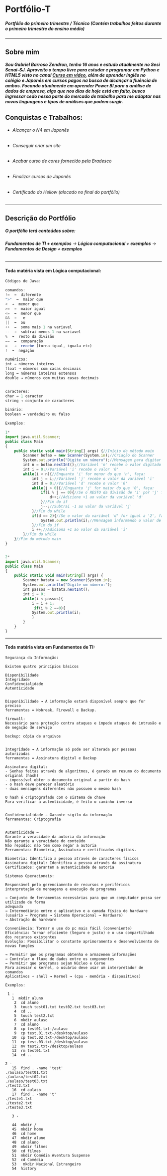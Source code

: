 # Portfólio-T
##### Portfólio do primeiro trimestre / Técnico (Contém trabalhos feitos durante o primeiro trimestre do ensino médio)
----------------------------------------------------------------------------------------------------------------
## Sobre mim
##### Sou Gabriel Barroso Zendron, tenho 16 anos e estudo atualmente no Sesi Senai-SJ. Aproveito o tempo livre para estudar e programar em Python e HTML5 visto no canal [Curso em vídeo](https://www.youtube.com/c/CursoemV%C3%ADdeo), além de aprender Inglês no colégio e Japonês em cursos pagos na busca de alcançar a fluência de ambos. Focando atualmente em aprender Power BI para a análise de dados de empresa, algo que nos dias de hoje está em falta, busco ingressar cedo nessa parte do mercado de trabalho para me adaptar nas novas linguagens e tipos de análises que podem surgir.
## Conquistas e Trabalhos:
* ###### *Alcançar o N4 em Japonês*
* ###### *Conseguir criar um site*
* ###### *Acabar curso de cores fornecido pela Bradesco*
* ###### *Finalizar cursos de Japonês*
* ###### *Certificado do Hellow (alocado no final do portfólio)*
------------------------------------------------------------------
## Descrição do Portfólio
##### *O portfólio terá conteúdos sobre:*  
###### **Fundamentos de TI + exemplos** → **Lógica computacional + exemplos** →  **Fundamentos de Design + exemplos**
-----------------------------------------------------------------------------
#### Toda matéria vista em Lógica computacional:
~~~javascript
Códigos de Java:

comandos:
!=  →  diferente
">"  →  maior que 
<  →  menor que
>=  →  maior igual 
<=  →  menor que
&&  →   e
||  →  ou
++  →  soma mais 1 na variavel
--  →  subtrai menos 1 na variavel
%  →  resto da divisão
==  →  comparação
=   →  recebe (torna igual, iguala etc)
!  →  negação

numéricos:
int → números inteiros
float → números com casas decimais
long → números inteiros extensos 
double → números com muitas casas decimais


caracteres:
char → 1 caracter
string → conjunto de caracteres

binário:
boolean → verdadeiro ou falso

Exemplos: 

1* 
import java.util.Scanner;
public class Main
{
	public static void main(String[] args) {//Início do método main
		Scanner bofao = new Scanner(System.in);//Criação do Scanner
		System.out.println("Digite um número");//Mensagem para digitar algo
		int n = bofao.nextInt();//Variável 'n' recebe o valor digitado no Scanner
		int i = 0;//Variável 'i' recebe o valor '0'
		while(i < n){//Enquanto 'i' for menor do que 'n', faça:
		    int j = i;//Variável 'j' recebe o valor da variável 'i'
		    int d = 0;//Variável 'd' recebe o valor '0'
		    while(j > 0){//Enquanto 'j' for maior do que '0', faça:
		        if(i % j == 0){//Se o RESTO da divisão de 'i' por 'j' for 0, faça:
		            d++;//Adicione +1 ao valor da variável 'd'
		        }//Fim do if
		        j--;//Subtrai -1 ao valor da variável 'j'
		    }//Fim do while
		    if(d == 2){//Se o valor da variável 'd' for igual a '2', faça:
		        System.out.println(i);//Mensagem informando o valor de 'i'
		    }//Fim do if
		    i ++;//Adiciona +1 ao valor da variável 'i'
		}//Fim do while
	}//Fim do método main
}


2*
import java.util.Scanner;
public class Main
{
	public static void main(String[] args) {
	    Scanner batata = new Scanner(System.in);
		System.out.println("Digite um número:");
		int passos = batata.nextInt();
		int i = 0;
		while(i < passos){
		    i = i + 1;
		     if(i % 2 ==0){
		    System.out.println(i);
		    }
		}
	}
}
~~~
----------------------------------------------------------------
#### Toda matéria vista em Fundamentos de TI:
~~~TI
Segurança da Informação:

Existem quatro princípios básicos

Disponibilidade
Integridade
Confidencialidade
Autenticidade


Disponibilidade → A informação estará disponível sempre que for preciso
ferramentas = Nobreak, Firewall e Backup.

firewall:
Necessário para proteção contra ataques e impede ataques de intrusão e de negação de serviço

backup: cópia de arquivos


Integridade → A informação só pode ser alterada por pessoas autorizadas
ferramentas = Assinatura digital e Backup

Assinatura digital:
- Senhas feitas através de algoritmos, é gerado um resumo do documento original (hash)
- impossível obter o documento original a partir do hash
- o hash deve parecer aleatório
- duas mensagens diferentes não possuem o mesmo hash

O hash é criptografado com o sistema de chave
Para verificar a autenticidade, é feito o caminho inverso


Confidencialidade → Garante sigilo da informação
ferramentas: Criptografia


Autenticidade → 
Garante a veracidade da autoria da informação 
Não garante a veracidade do conteúdo
Não repúdio: não tem como negar a autoria
Ferramentas: Biometria, Assinatura e certificados digitais.

Biometria: Identifica a pessoa através de caracteres físicos
Assinatura digital: Identifica a pessoa através da assinatura 
Certificados: garantem a autenticidade de autoria 

Sistemas Operacionais:

Responsável pelo gerenciamento de recursos e periféricos
interpretação de mensagens e execução de programas

→ Conjunto de ferramentas necessárias para que um computador possa ser utilizado de forma
adequada
→ Intermediário entre o aplicativo e a camada física do hardware
(usuário → Programa → Sistema Operacional → Hardware)
→ Abstração do hardware

Conveniência: Tornar o uso do pc mais fácil (conveniente)
Eficiência: Tornar eficiente (Seguro e justo) e o uso compartilhado dos recursos existentes
Evolução: Possibilitar o constante aprimoramento e desenvolvimento de novas funções

→ Permitir que os programas obtenha e armazenem informações
→ Controlar o fluxo de dados entre os componentes
→ Permitir que programas sejam Núcleo e Cerne
Para acessar o kernel, o usuário deve usar um interpretador de comandos
Aplicativos + shell → Kernel → (cpu - memória - dispositivos)

Exemplos:
 
 1 - 
   1  mkdir aluno
    2  cd aluno
    3  touch test01.txt test02.txt test03.txt
    4  cd ..
    5  touch test2.txt
    6  mkdir aulaso
    7  cd aluno
    8  cp test01.txt-/aulaso
    9  cp test.01.txt-/desktop/aulaso
   10  cp test.02.txt-/desktop/aulaso
   11  cp test.03.txt-/desktop/aulaso
   12  mv test2.txt-/desktop/aulaso
   13  rm test01.txt
   14  cd ..

2 - 
   15  find . -name 'test'
./aulaso/test01.txt
./aulaso/test02.txt 
./aulaso/test03.txt 
./test2.txt
   16  cd aulaso
   17  find . -name 't'
./teste1.txt
./teste2.txt
./teste3.txt
   
   3 - 
   
   44  mkdir /
   45  mkdir home
   46  cd home
   47  mkdir aluno
   48  cd aluno
   49  mkdir filmes
   50  cd filmes
   51  mkdir Comédia Aventura Suspense
   52  cd Comédia
   53   mkdir Nacional Estrangeiro
   54  history
~~~
